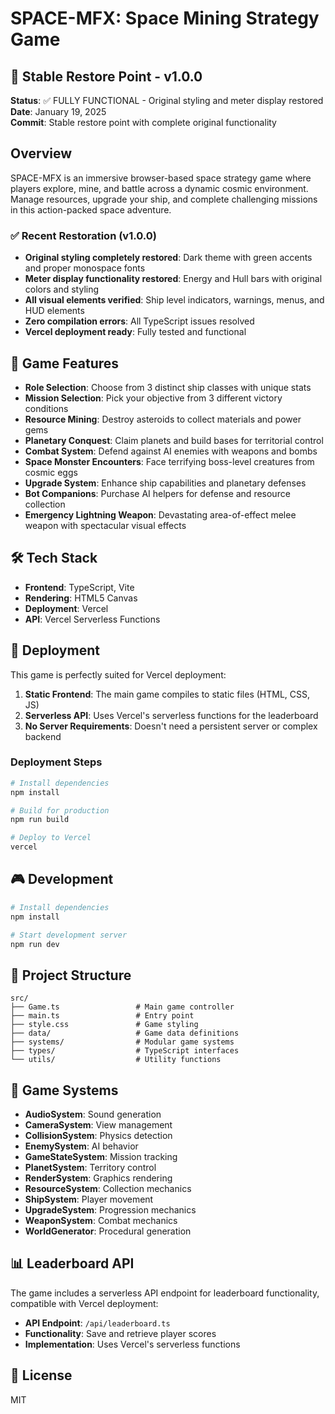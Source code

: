 # SPACE-MFX: Space Mining Strategy Game

## 🎯 Stable Restore Point - v1.0.0
**Status**: ✅ FULLY FUNCTIONAL - Original styling and meter display restored  
**Date**: January 19, 2025  
**Commit**: Stable restore point with complete original functionality

## Overview
SPACE-MFX is an immersive browser-based space strategy game where players explore, mine, and battle across a dynamic cosmic environment. Manage resources, upgrade your ship, and complete challenging missions in this action-packed space adventure.

### ✅ Recent Restoration (v1.0.0)
- **Original styling completely restored**: Dark theme with green accents and proper monospace fonts
- **Meter display functionality restored**: Energy and Hull bars with original colors and styling
- **All visual elements verified**: Ship level indicators, warnings, menus, and HUD elements
- **Zero compilation errors**: All TypeScript issues resolved
- **Vercel deployment ready**: Fully tested and functional

## 🚀 Game Features
- **Role Selection**: Choose from 3 distinct ship classes with unique stats
- **Mission Selection**: Pick your objective from 3 different victory conditions
- **Resource Mining**: Destroy asteroids to collect materials and power gems
- **Planetary Conquest**: Claim planets and build bases for territorial control
- **Combat System**: Defend against AI enemies with weapons and bombs
- **Space Monster Encounters**: Face terrifying boss-level creatures from cosmic eggs
- **Upgrade System**: Enhance ship capabilities and planetary defenses
- **Bot Companions**: Purchase AI helpers for defense and resource collection
- **Emergency Lightning Weapon**: Devastating area-of-effect melee weapon with spectacular visual effects

## 🛠️ Tech Stack
- **Frontend**: TypeScript, Vite
- **Rendering**: HTML5 Canvas
- **Deployment**: Vercel
- **API**: Vercel Serverless Functions

## 🚀 Deployment
This game is perfectly suited for Vercel deployment:

1. **Static Frontend**: The main game compiles to static files (HTML, CSS, JS)
2. **Serverless API**: Uses Vercel's serverless functions for the leaderboard
3. **No Server Requirements**: Doesn't need a persistent server or complex backend

### Deployment Steps
```bash
# Install dependencies
npm install

# Build for production
npm run build

# Deploy to Vercel
vercel
```

## 🎮 Development
```bash
# Install dependencies
npm install

# Start development server
npm run dev
```

## 📁 Project Structure
```
src/
├── Game.ts                 # Main game controller
├── main.ts                 # Entry point
├── style.css               # Game styling
├── data/                   # Game data definitions
├── systems/                # Modular game systems
├── types/                  # TypeScript interfaces
└── utils/                  # Utility functions
```

## 🔧 Game Systems
- **AudioSystem**: Sound generation
- **CameraSystem**: View management
- **CollisionSystem**: Physics detection
- **EnemySystem**: AI behavior
- **GameStateSystem**: Mission tracking
- **PlanetSystem**: Territory control
- **RenderSystem**: Graphics rendering
- **ResourceSystem**: Collection mechanics
- **ShipSystem**: Player movement
- **UpgradeSystem**: Progression mechanics
- **WeaponSystem**: Combat mechanics
- **WorldGenerator**: Procedural generation

## 📊 Leaderboard API
The game includes a serverless API endpoint for leaderboard functionality, compatible with Vercel deployment:

- **API Endpoint**: `/api/leaderboard.ts`
- **Functionality**: Save and retrieve player scores
- **Implementation**: Uses Vercel's serverless functions

## 📝 License
MIT
